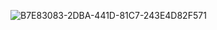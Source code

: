![B7E83083-2DBA-441D-81C7-243E4D82F571](https://user-images.githubusercontent.com/86574651/125128533-24c87800-e0cc-11eb-9784-db9bf59bbbe5.png)
